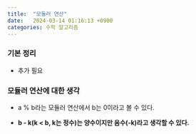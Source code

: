 ```yaml
---
title:  "모듈러 연산"
date:   2024-03-14 01:16:13 +0900
categories: 수학 알고리즘
---
```


### 기본 정리
- 추가 필요
  
### 모듈러 연산에 대한 생각

- a % b라는 모듈러 연산에서 b는 0이라고 볼 수 있다.

- **b - k(k < b, k는 정수)는 양수이지만 음수(-k)라고 생각할 수 있다.**

